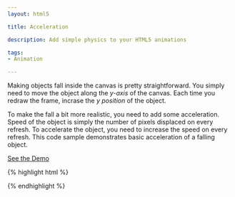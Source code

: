 ```yaml
---
layout: html5

title: Acceleration 

description: Add simple physics to your HTML5 animations

tags:
- Animation

---
```


Making objects fall inside the canvas is pretty straightforward. You simply need to move the object along the *y-axis* of the canvas. Each time you redraw the frame, incrase the *y position* of the object.

To make the fall a bit more realistic, you need to add some acceleration. Speed of the object is simply the number of pixels displaced on every refresh. To accelerate the object, you need to increase the speed on every refresh. This code sample demonstrates basic acceleration of a falling object.

<a href='http://jsfiddle.net/tedhagos/HXsxa/embedded/result/' class='button'>See the Demo</a>

{% highlight html %}
<!DOCTYPE html>
<html>
<head>	
	<script>
	
  var c = null;
  var cx = null;
  var box = null;
  
  window.onload = function() {
    
    c = document.getElementById('mycanvas');
    cx = c.getContext('2d');
    box = new Box();
    
    update();
    
    function update() {
      if(!isInCollission(box)) {
        cx.clearRect(0,0,c.width, c.height);
        cx.fillRect(box.x, box.y, box.width, box.height);
        
        box.y += box.speed;
        box.speed += box.acceleration;
        
        setTimeout(update,50);
      }
    }
  }

  function isInCollission(box) {
    if((box.x + box.width) < c.width &  
       (box.y + box.height) < c.height) {
         return false;
       }
    else {
      return true;
    }
  }

  function Box() {
    this.x = 0;
    this.y = 0;
    this.width = 50;
    this.height = 50;
    this.speed = 5;
    this.acceleration = 1;
  }
	</script>
</head>

<body>
  <canvas id='mycanvas' height='400' width='500'>
  </canvas>
</body>
</html>
{% endhighlight %}  